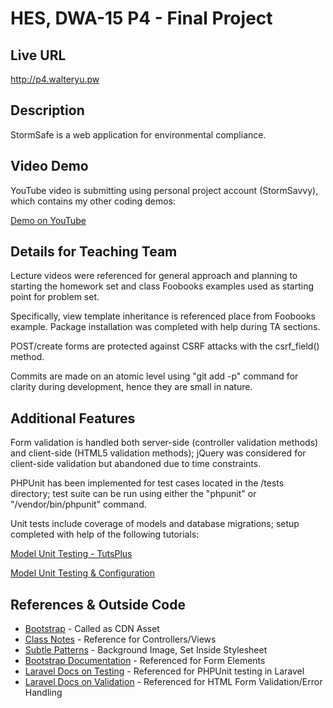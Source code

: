 # HES, DWA-15 P4 - Final Project

## Live URL
<http://p4.walteryu.pw>

## Description
StormSafe is a web application for environmental compliance.

## Video Demo
YouTube video is submitting using personal project account (StormSavvy),
which contains my other coding demos:

[Demo on YouTube]()

## Details for Teaching Team

Lecture videos were referenced for general approach and planning to starting the
homework set and class Foobooks examples used as starting point for problem set.

Specifically, view template inheritance is referenced place from Foobooks example.
Package installation was completed with help during TA sections.

POST/create forms are protected against CSRF attacks with the csrf_field() method.

Commits are made on an atomic level using "git add -p" command for clarity during
development, hence they are small in nature.

## Additional Features

Form validation is handled both server-side (controller validation methods) and
client-side (HTML5 validation methods); jQuery was considered for client-side
validation but abandoned due to time constraints.

PHPUnit has been implemented for test cases located in the /tests directory;
test suite can be run using either the "phpunit" or "/vendor/bin/phpunit" command.

Unit tests include coverage of models and database migrations; setup
completed with help of the following tutorials:

[Model Unit Testing - TutsPlus](
http://code.tutsplus.com/tutorials/testing-like-a-boss-in-laravel-models--net-30087
)

[Model Unit Testing & Configuration](
http://www.patrickstephan.me/post/setting-up-a-laravel-5-test-database.html
)

## References & Outside Code
* [Bootstrap](http://getbootstrap.com) - Called as CDN Asset
* [Class Notes](https://github.com/walteryu/dwa15-spring2016-notes) - Reference for Controllers/Views
* [Subtle Patterns](http://subtlepatterns.com) - Background Image, Set Inside Stylesheet
* [Bootstrap Documentation](https://v5-alpha.getbootstrap.com/components/forms) - Referenced for Form Elements
* [Laravel Docs on Testing](https://laravel.com/docs/5.1/testing) - Referenced for PHPUnit testing in Laravel
* [Laravel Docs on Validation](https://laravel.com/docs/5.1/validation) - Referenced for HTML Form Validation/Error Handling
